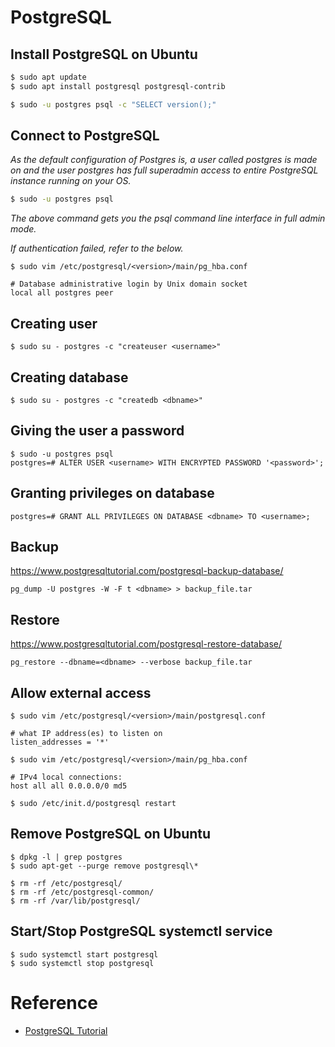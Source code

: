 # PostgreSQL

## Install PostgreSQL on Ubuntu
```bash
$ sudo apt update
$ sudo apt install postgresql postgresql-contrib
```
```bash
$ sudo -u postgres psql -c "SELECT version();"
```

## Connect to PostgreSQL
_As the default configuration of Postgres is, a user called postgres is made on and the user postgres has full superadmin access to entire PostgreSQL instance running on your OS._
```bash
$ sudo -u postgres psql
```

_The above command gets you the psql command line interface in full admin mode._


_If authentication failed, refer to the below._
```
$ sudo vim /etc/postgresql/<version>/main/pg_hba.conf

# Database administrative login by Unix domain socket
local all postgres peer
```

## Creating user
```
$ sudo su - postgres -c "createuser <username>"
```

## Creating database
```
$ sudo su - postgres -c "createdb <dbname>"
```

## Giving the user a password
```
$ sudo -u postgres psql
postgres=# ALTER USER <username> WITH ENCRYPTED PASSWORD '<password>';
```

## Granting privileges on database
```
postgres=# GRANT ALL PRIVILEGES ON DATABASE <dbname> TO <username>;
```

## Backup
https://www.postgresqltutorial.com/postgresql-backup-database/
```
pg_dump -U postgres -W -F t <dbname> > backup_file.tar
```

## Restore
https://www.postgresqltutorial.com/postgresql-restore-database/
```
pg_restore --dbname=<dbname> --verbose backup_file.tar
```

## Allow external access
```
$ sudo vim /etc/postgresql/<version>/main/postgresql.conf

# what IP address(es) to listen on
listen_addresses = '*' 
```

```
$ sudo vim /etc/postgresql/<version>/main/pg_hba.conf

# IPv4 local connections:
host all all 0.0.0.0/0 md5
```
```
$ sudo /etc/init.d/postgresql restart
```

## Remove PostgreSQL on Ubuntu
```
$ dpkg -l | grep postgres
$ sudo apt-get --purge remove postgresql\*
```

```
$ rm -rf /etc/postgresql/
$ rm -rf /etc/postgresql-common/
$ rm -rf /var/lib/postgresql/
```

## Start/Stop PostgreSQL systemctl service
```
$ sudo systemctl start postgresql
$ sudo systemctl stop postgresql
```

# Reference

- [PostgreSQL Tutorial](https://www.postgresqltutorial.com/)
